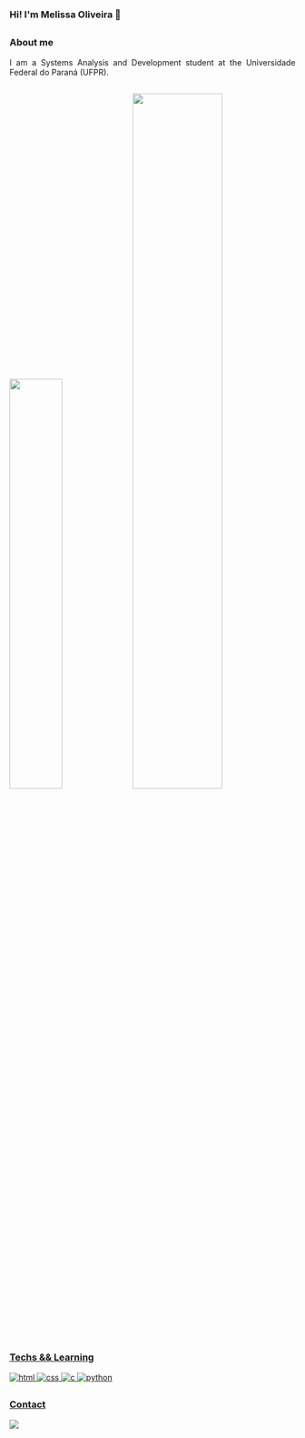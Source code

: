 ### Hi! I'm Melissa Oliveira 🍯

##

### About me
<p align="justify">
I am a Systems Analysis and Development student at the Universidade Federal do Paraná (UFPR).
</p>

##

<p align="left">
<a href="https://github.com/melissa-oliveira">
<img width="43%" src="https://github-readme-stats.vercel.app/api/top-langs?username=melissa-oliveira&hide=contribs&theme=codeSTACKr&icon_color=DAD3AF&layout=compact&hide_border=true&border_radius=15&bg_color=0d1117&include_all_commits=true&count_private=true"/><img width="56%" src="https://github-readme-stats.vercel.app/api?username=melissa-oliveira&hide=contribs,prs&count_private=true&include_all_commits=true&show_icons=true&theme=codeSTACKr&icon_color=DAD3AF&hide_border=true&border_radius=15&bg_color=0d1117"/>

##

### Techs && Learning
<p align="justify">
<img alt="html" src="https://img.shields.io/badge/html-%230d1117.svg?style=for-the-badge&logo=html5"/>
<img alt="css" src="https://img.shields.io/badge/css-%230d1117.svg?style=for-the-badge&logo=css3"/>
<img alt="c" src="https://img.shields.io/badge/c-%230d1117.svg?style=for-the-badge&logo=c"/>
<img alt="python" src="https://img.shields.io/badge/python-%230d1117.svg?style=for-the-badge&logo=python"/>

##

### Contact
<p align="justify">
<a href="https://www.linkedin.com/in/melissa-silva-de-oliveira"><img src="https://img.shields.io/badge/linkedin-%230d1117.svg?style=for-the-badge&logo=linkedin&logoColor=0077B5"/></a>
